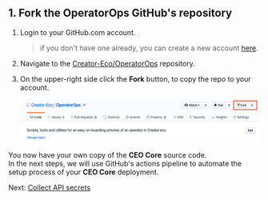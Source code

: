 ## 1. Fork the OperatorOps GitHub's repository  
1. Login to your GitHub.com account.
   > if you don't have one already, you can create a new account [here](https://github.com/join?source=login).
2. Navigate to the [Creator-Eco/OperatorOps](https://github.com/Creator-Eco/OperatorOps) repository.
3. On the upper-right side click the **Fork** button, to copy the repo to your account.
   
   ![fork the Creator-Eco/OperatorOps](images/github-fork.png)

You now have your own copy of the **CEO Core** source code.  
In the next steps, we will use GitHub's actions pipeline to automate the setup process of your **CEO Core** deployment.

Next: [Collect API secrets](07-collect-api-keys.md)
